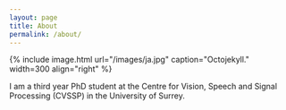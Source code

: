 ```yaml
---
layout: page
title: About
permalink: /about/
---
```


{% include image.html url="/images/ja.jpg" caption="Octojekyll." width=300 align="right" %}

I am a third year PhD student at the Centre for Vision, Speech and Signal Processing (CVSSP) in the University of Surrey. 
